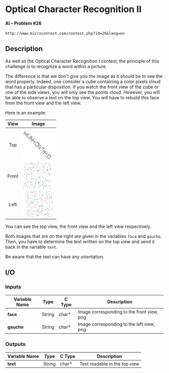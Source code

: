 # Optical Character Recognition II

**AI – Problem #26**

`http://www.microcontest.com/contest.php?id=26&lang=en`


## Description

As well as the Optical Character Recognition I contest, the principle of this
challenge is to recognize a word within a picture.

The difference is that we don't give you the image as it should be to see the
word properly. Indeed, one consider a cube containing a color pixels cloud that
has a particular disposition. If you watch the front view of the cube or one of
the side views, you will only see the points cloud. However, you will be able to
observe a text on the top view. You will have to rebuild this face from the
front view and the left view.

Here is an example:

| View  | Image                                    |
| :---: | :--------------------------------------: |
| Top   | <img src="./extra/00.png" alt="Image 0"> |
| Front | <img src="./extra/01.png" alt="Image 1"> |
| Left  | <img src="./extra/02.png" alt="Image 2"> |

You can see the top view, the front view and the left view respectively.

Both images that are on the right are given in the variables `face` and
`gauche`. Then, you have to determine the text written on the top view and send
it back in the variable `text`.

Be aware that the text can have any orientation.


## I/O

### Inputs

| Variable Name | Type   | C Type | Description                                |
| ------------- | ------ | ------ | ------------------------------------------ |
| **face**      | String | char*  | Image corresponding to the front view, png |
| **gauche**    | String | char*  | Image corresponding to the left view, png  |

### Outputs

| Variable Name | Type   | C Type | Description                   |
| ------------- | ------ | ------ | ----------------------------- |
| **text**      | String | char*  | Text readable in the top view |
